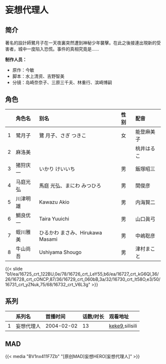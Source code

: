 # 妄想代理人


## 简介

著名的設計師鷺月子在一天夜裏突然遭到神秘少年襲擊。在此之後接連出現新的受害者，城中一度陷入恐慌。事件的真相究竟是……

**制作人员：**
- 原作：今敏
- 脚本：水上清资、吉野智美
- 分镜：岛崎奈奈子、三原三千夫、林重行、滨崎博嗣

## 角色

|     |   角色名   |   别名  | 性别 |  配音  |
|:--- |:------  |:----      |:---  |:--   |
| 1 | 鹭月子 | 鷺 月子、さぎ つきこ | 女 | 能登麻美子 |
| 2 | 麻洛美 |  |  | 桃井はるこ |
| 3 | 猪狩庆一 | いかり けいいち | 男 | 飯塚昭三 |
| 4 | 马庭光弘 | 馬庭 光弘、まにわ みつひろ | 男 | 関俊彦 |
| 5 | 川津明雄 | Kawazu Akio | 男 | 内海賢二 |
| 6 | 鯛良优一 | Taira Yuuichi | 男 | 山口眞弓 |
| 7 | 蛭川雅美 | ひるかわ まさみ、Hirukawa Masami | 男 | 中嶋聡彦 |
| 8 | 牛山尚吾 | Ushiyama Shougo | 男 | 津村まこと |

{{< slide "b1/ea/16725_crt_122BU,0e/78/16726_crt_LeY55,b6/ea/16727_crt_kG6Ql,36/26/16728_crt_cONCP,87/36/16729_crt_060bB,3a/32/16730_crt_lt58O,e3/50/16731_crt_yZNuk,75/68/16732_crt_V6L3g" >}}

## 系列

|     |   系列名   |   首播时间  | 话数/时长  | 观看地址 |
|:---  |:------    |:----      |:---       |:---  |
| 1 | 妄想代理人 | 2004-02-02 | 13 | [keke9](https://www.keke9.app/search?k=妄想代理人),silisili  |


## MAD

{{< media  "BV1nx411F7Zb"
"[原创MAD]妄想HERO[妄想代理人]"  >}}
